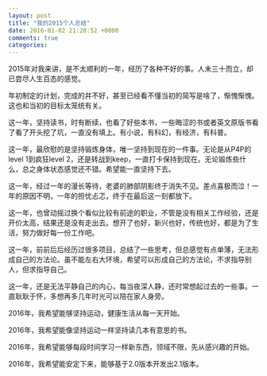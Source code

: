 ```yaml
---
layout: post
title: "我的2015个人总结"
date: 2016-01-02 21:28:52 +0800
comments: true
categories: 
---
```

2015年对我来讲，是不太顺利的一年，经历了各种不好的事。人未三十而立，却已尝尽人生百态的感觉。

年初制定的计划，完成的并不好，甚至已经看不懂当初的简写是啥了，惭愧惭愧。这也和当初的目标太笼统有关。

这一年，坚持读书，时有断续，也看了好些本书，一些晦涩的书或者英文原版书看了看了开头挖了坑，一直没有填上。有小说，有科幻，有经济，有科普。

这一年，最欣慰的是坚持锻炼身体，唯一坚持到现在的一件事。无论是从P4P的level 1到疯狂level 2，还是转战到keep，一直打卡保持到现在。无论锻炼些什么，总之身体状态感觉还不错。希望能一直坚持下去。

这一年，经过一年的漫长等待，老婆的肺部阴影终于消失不见。差点喜极而泣！一年的原因不明，一年的担忧忐忑，终于在最后这一刻都放下。

这一年，也曾动摇过换个看似比较有前途的职业，不管是没有相关工作经验，还是开价太高，结果还是没有走出去。想开了也好，新兴也好，传统也好，都是为了生活，努力做好每一份工作吧。

这一年，前前后后经历过很多项目，总结了一些思考，但总感觉有点单薄，无法形成自己的方法论。虽不能左右大环境，希望可以形成自己的方法论，不求指导别人，但求指导自己。

这一年，还是无法平静自己的内心，每当夜深人静，还时常想起过去的一些事。一直耿耿于怀，多想再多几年时光可以陪在家人身旁。

2016年，我希望能够坚持运动，健康生活从每一天开始。

2016年，我希望能像坚持运动一样坚持读几本有意思的书。

2016年，我希望能够每段时间学习一样新东西，领域不限，先从感兴趣的开始。

2016年，我希望能安定下来，能够基于2.0版本开发出2.1版本。